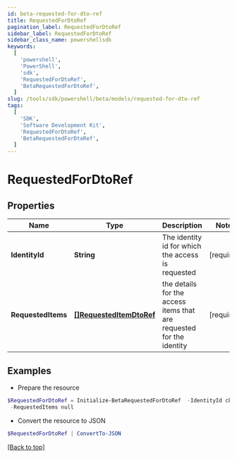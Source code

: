 ```yaml
---
id: beta-requested-for-dto-ref
title: RequestedForDtoRef
pagination_label: RequestedForDtoRef
sidebar_label: RequestedForDtoRef
sidebar_class_name: powershellsdk
keywords:
  [
    'powershell',
    'PowerShell',
    'sdk',
    'RequestedForDtoRef',
    'BetaRequestedForDtoRef',
  ]
slug: /tools/sdk/powershell/beta/models/requested-for-dto-ref
tags:
  [
    'SDK',
    'Software Development Kit',
    'RequestedForDtoRef',
    'BetaRequestedForDtoRef',
  ]
---
```


# RequestedForDtoRef

## Properties

| Name | Type | Description | Notes |
| --- | --- | --- | --- |
| **IdentityId** | **String** | The identity id for which the access is requested | [required] |
| **RequestedItems** | [**[]RequestedItemDtoRef**](requested-item-dto-ref) | the details for the access items that are requested for the identity | [required] |

## Examples

- Prepare the resource

```powershell
$RequestedForDtoRef = Initialize-BetaRequestedForDtoRef  -IdentityId cb89bc2f1ee6445fbea12224c526ba3a `
 -RequestedItems null
```

- Convert the resource to JSON

```powershell
$RequestedForDtoRef | ConvertTo-JSON
```

[[Back to top]](#)
